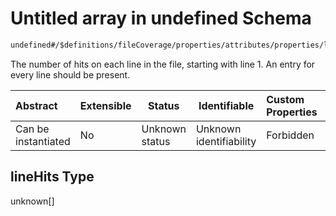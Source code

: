 # Untitled array in undefined Schema

```txt
undefined#/$definitions/fileCoverage/properties/attributes/properties/lineHits
```

The number of hits on each line in the file, starting with line 1. An entry for every line should be present.


| Abstract            | Extensible | Status         | Identifiable            | Custom Properties | Additional Properties | Access Restrictions | Defined In                                            |
| :------------------ | ---------- | -------------- | ----------------------- | :---------------- | --------------------- | ------------------- | ----------------------------------------------------- |
| Can be instantiated | No         | Unknown status | Unknown identifiability | Forbidden         | Allowed               | none                | [records.json\*](records.json "open original schema") |

## lineHits Type

unknown\[]
